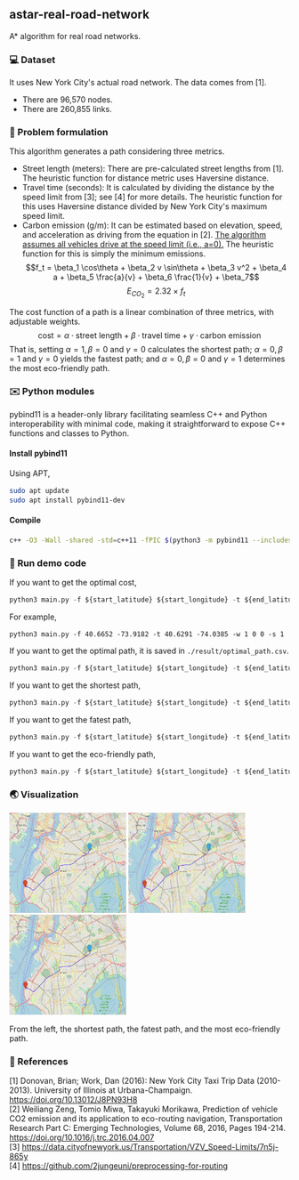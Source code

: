 ## astar-real-road-network
A* algorithm for real road networks.
### :computer: Dataset
It uses New York City's actual road network.
The data comes from [1].
- There are 96,570 nodes.
- There are 260,855 links.
### :memo: Problem formulation
This algorithm generates a path considering three metrics.
- Street length (meters): There are pre-calculated street lengths from [1]. The heuristic function for distance metric uses Haversine distance.
- Travel time (seconds): It is calculated by dividing the distance by the speed limit from [3]; see [4] for more details. The heuristic function for this uses Haversine distance divided by New York City's maximum speed limit.
- Carbon emission (g/m): It can be estimated based on elevation, speed, and acceleration as driving from the equation in [2]. <ins>The algorithm assumes all vehicles drive at the speed limit (i.e., a=0).</ins> The heuristic function for this is simply the minimum emissions.  
$$f_t = \beta_1 \cos\theta + \beta_2 v \sin\theta + \beta_3 v^2 + \beta_4 a + \beta_5 \frac{a}{v} + \beta_6 \frac{1}{v} + \beta_7$$
$$E_{CO_2} = 2.32 \times f_t$$

The cost function of a path is a linear combination of three metrics, with adjustable weights.
$$\text{cost} = \alpha \cdot \text{street length} + \beta \cdot \text{travel time} + \gamma \cdot \text{carbon emission}$$
That is, setting $\alpha=1, \beta=0$ and $\gamma=0$ calculates the shortest path; $\alpha=0, \beta=1$ and $\gamma=0$ yields the fastest path; and $\alpha=0, \beta=0$ and $\gamma=1$ determines the most eco-friendly path.
### :envelope: Python modules
pybind11 is a header-only library facilitating seamless C++ and Python interoperability with minimal code, making it straightforward to expose C++ functions and classes to Python.
#### Install pybind11
Using APT,
```bash
sudo apt update
sudo apt install pybind11-dev
```
#### Compile
```bash
c++ -O3 -Wall -shared -std=c++11 -fPIC $(python3 -m pybind11 --includes) astar.h astar.cpp planner.cpp -o planner.so
```
### :runner: Run demo code
If you want to get the optimal cost,
```python
python3 main.py -f ${start_latitude} ${start_longitude} -t ${end_latitude} ${end_longitude} -w ${alpha} ${beta} ${gamma} -s 1
```
For example,
```python3
python3 main.py -f 40.6652 -73.9182 -t 40.6291 -74.0385 -w 1 0 0 -s 1
```
If you want to get the optimal path, it is saved in `./result/optimal_path.csv`.
```python
python3 main.py -f ${start_latitude} ${start_longitude} -t ${end_latitude} ${end_longitude} -w ${alpha} ${beta} ${gamma} -s 0
```
If you want to get the shortest path,
```python
python3 main.py -f ${start_latitude} ${start_longitude} -t ${end_latitude} ${end_longitude} -w 1 0 0 -s ${save_or_not}
```
If you want to get the fatest path,
```python
python3 main.py -f ${start_latitude} ${start_longitude} -t ${end_latitude} ${end_longitude} -w 0 1 0 -s ${save_or_not}
```
If you want to get the eco-friendly path,
```python
python3 main.py -f ${start_latitude} ${start_longitude} -t ${end_latitude} ${end_longitude} -w 0 0 1 -s ${save_or_not}
```
### :earth_asia: Visualization
<img src="./img/shortest.png" width="210" height="180"> <img src="./img/fatest.png" width="210" height="180"> <img src="./img/eco_friendly.png" width="210" height="180">

From the left, the shortest path, the fatest path, and the most eco-friendly path.

### :pushpin: References
[1] Donovan, Brian; Work, Dan (2016): New York City Taxi Trip Data (2010-2013). University of Illinois at Urbana-Champaign. https://doi.org/10.13012/J8PN93H8  
[2] Weiliang Zeng, Tomio Miwa, Takayuki Morikawa,
Prediction of vehicle CO2 emission and its application to eco-routing navigation, Transportation Research Part C: Emerging Technologies,
Volume 68, 2016, Pages 194-214. https://doi.org/10.1016/j.trc.2016.04.007  
[3] https://data.cityofnewyork.us/Transportation/VZV_Speed-Limits/7n5j-865y  
[4] https://github.com/2jungeuni/preprocessing-for-routing